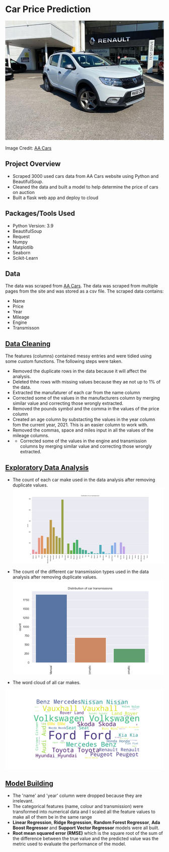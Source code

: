 # Car Price Prediction
![Car Image](/images/car_image.jpg)

Image Credit: [AA Cars](https://www.theaa.com/cars/)

## Project Overview
* Scraped 3000 used cars data from AA Cars website using Python and BeautifulSoup.
* Cleaned the data and built a model to help determine the price of cars on auction
* Built a flask web app and deploy to cloud

## Packages/Tools Used
* Python Version: 3.9
* BeautifulSoup
* Request
* Numpy
* Matplotlib
* Seaborn
* Scikit-Learn

## Data
The data was scraped from [AA Cars](https://www.theaa.com/cars/). The data was scraped from multiple pages from the site and was stored as a csv file. The scraped data contains:
* Name
* Price
* Year
* Mileage
* Engine
* Transmisson

## [Data Cleaning](https://github.com/VictorUmunna/Car-Price-Prediction/blob/master/data_cleaning.ipynb) 
The features (columns) contained messy entries and were tidied using some custom functions. The following steps were taken.
* Removed the duplicate rows in the data because it will affect the analysis.
* Deleted thhe rows with missing values because they ae not up to 1% of the data.
* Extracted the manufaturer of each car from the name column
* Corrected some of the values in the manufacturers column by merging similar value and correcting those wrongly extracted.
* Removed the pounds symbol and the comma in the values of the price column
* Created an age column by substacting the values in the year column fom the current year, 2021. This is an easier column to work with.
* Removed the commas, space and miles input in all the values of the mileage columns.
* * Corrected some of the values in the engine and transmission columns by merging similar value and correcting those wrongly extracted.

## [Exploratory Data Analysis](https://github.com/VictorUmunna/Car-Price-Prediction/blob/master/exploratory_analysis.ipynb)
* The count of each car make used in the data analysis after removing duplicate values.
![Car make distribution](/images/distribution-of-car-manufacturers.png)

* The count of the different car transmission types used in the data analysis after removing duplicate values.
![Car transmission distribution](/images/distribution-of-car-transmission.png)


* The word cloud of all car makes.

![Car make wordcloud](/images/cast.png)

## [Model Building](https://github.com/VictorUmunna/Car-Price-Prediction/blob/master/model_building.ipynb)
* The 'name' and 'year' column were dropped because they are irrelevant. 
* The categorical features (name, colour and transmission) were transformed into numerical data and I scaled all the feature values to make all of them be in the same range
* **Linear Regression**, **Ridge Regression**, **Random Forest Regressor**, **Ada Boost Regressor** and **Support Vector Regressor** models were all built.
* **Root mean squared error (RMSE)** which is the square root of the sum of the difference between the true value and the predicted value was the metric used to evaluate the performance of the model.

